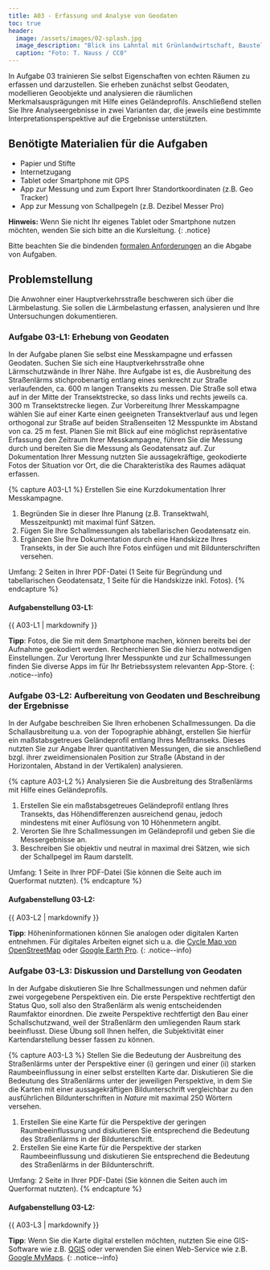 ```yaml
---
title: A03 - Erfassung und Analyse von Geodaten
toc: true
header:
  image: /assets/images/02-splash.jpg
  image_description: "Blick ins Lahntal mit Grünlandwirtschaft, Baustelle für Stromtrassen und Regenbogen."
  caption: "Foto: T. Nauss / CC0"
---
```


In Aufgabe 03 trainieren Sie selbst Eigenschaften von echten Räumen zu erfassen und darzustellen. Sie erheben zunächst selbst Geodaten, modellieren Geoobjekte und analysieren die räumlichen Merkmalsausprägungen mit Hilfe eines Geländeprofils. Anschließend stellen Sie Ihre Analyseergebnisse in zwei Varianten dar, die jeweils eine bestimmte Interpretationsperspektive auf die Ergebnisse unterstützten.


## Benötigte Materialien für die Aufgaben
* Papier und Stifte
* Internetzugang
* Tablet oder Smartphone mit GPS
* App zur Messung und zum Export Ihrer Standortkoordinaten (z.B. Geo Tracker)
* App zur Messung von Schallpegeln (z.B. Dezibel Messer Pro)

**Hinweis:** Wenn Sie nicht Ihr eigenes Tablet oder Smartphone nutzen möchten, wenden Sie sich bitte an die Kursleitung.
{: .notice}

Bitte beachten Sie die bindenden [formalen Anforderungen](https://geomoer.github.io/moer-meko//unit00/unit00-03_assignments.html#formale-anforderungen) an die Abgabe von Aufgaben.

## Problemstellung

Die Anwohner einer Hauptverkehrsstraße beschweren sich über die Lärmbelastung. Sie sollen die Lärmbelastung erfassen, analysieren und Ihre Untersuchungen dokumentieren.

### Aufgabe 03-L1: Erhebung von Geodaten

In der Aufgabe planen Sie selbst eine Messkampagne und erfassen Geodaten. Suchen Sie sich eine Hauptverkehrsstraße ohne Lärmschutzwände in Ihrer Nähe. Ihre Aufgabe ist es, die Ausbreitung des Straßenlärms stichprobenartig  entlang eines senkrecht zur Straße verlaufenden, ca. 600 m langen Transekts zu messen. Die Straße soll etwa auf in der Mitte der Transektstrecke, so dass links und rechts jeweils ca. 300 m Transektstrecke liegen. Zur Vorbereitung Ihrer Messkampagne wählen Sie auf einer Karte einen geeigneten Transektverlauf aus und legen orthogonal zur Straße auf beiden Straßenseiten 12 Messpunkte im Abstand von ca. 25 m fest. Planen Sie mit Blick auf eine möglichst repräsentative Erfassung den Zeitraum Ihrer Messkampagne, führen Sie die Messung durch und bereiten Sie die Messung als Geodatensatz auf. Zur Dokumentation Ihrer Messung nutzten Sie aussagekräftige, geokodierte Fotos der Situation vor Ort, die die Charakteristika des Raumes adäquat erfassen.

{% capture A03-L1 %}
Erstellen Sie eine Kurzdokumentation Ihrer Messkampagne.

1. Begründen Sie in dieser Ihre Planung (z.B. Transektwahl, Messzeitpunkt) mit maximal fünf Sätzen.
1. Fügen Sie Ihre Schallmessungen als tabellarischen Geodatensatz ein.
1. Ergänzen Sie Ihre Dokumentation durch eine Handskizze Ihres Transekts, in der Sie auch Ihre Fotos einfügen und mit Bildunterschriften versehen.

Umfang: 2 Seiten in Ihrer PDF-Datei (1 Seite für Begründung und tabellarischen Geodatensatz, 1 Seite für die Handskizze inkl. Fotos).
{% endcapture %}

<div class="notice--success">
  <h4 class="no_toc">Aufgabenstellung 03-L1:</h4>
  {{ A03-L1 | markdownify }}
</div>

**Tipp**: Fotos, die Sie mit dem Smartphone machen, können bereits bei der Aufnahme geokodiert werden. Recherchieren Sie die hierzu notwendigen Einstellungen. Zur Verortung Ihrer Messpunkte und zur Schallmessungen finden Sie diverse Apps im für Ihr Betriebssystem relevanten App-Store.
{: .notice--info}


### Aufgabe 03-L2: Aufbereitung von Geodaten und Beschreibung der Ergebnisse

In der Aufgabe beschreiben Sie Ihren erhobenen Schallmessungen. Da die Schallausbreitung u.a. von der Topographie abhängt, erstellen Sie hierfür ein maßstabsgetreues Geländeprofil entlang Ihres Meßtranseks. Dieses nutzten Sie zur Angabe Ihrer quantitativen Messungen, die sie anschließend bzgl. ihrer zweidimensionalen Position zur Straße (Abstand in der Horizontalen, Abstand in der Vertikalen) analysieren.

{% capture A03-L2 %}
Analysieren Sie die Ausbreitung des Straßenlärms mit Hilfe eines Geländeprofils.

1. Erstellen Sie ein maßstabsgetreues Geländeprofil entlang Ihres Transekts, das Höhendifferenzen ausreichend genau, jedoch mindestens mit einer Auflösung von 10 Höhenmetern angibt.
1. Verorten Sie Ihre Schallmessungen im Geländeprofil und geben Sie die Messergebnisse an.
1. Beschreiben Sie objektiv und neutral in maximal drei Sätzen, wie sich der Schallpegel im Raum darstellt.

Umfang: 1 Seite in Ihrer PDF-Datei (Sie können die Seite auch im Querformat nutzten).
{% endcapture %}

<div class="notice--success">
  <h4 class="no_toc">Aufgabenstellung 03-L2:</h4>
  {{ A03-L2 | markdownify }}
</div>

**Tipp**: Höheninformationen können Sie analogen oder digitalen Karten entnehmen. Für digitales Arbeiten eignet sich u.a. die [Cycle Map von OpenStreetMap](https://www.openstreetmap.de/karte.html) oder [Google Earth Pro](https://www.google.com/earth/versions/#earth-pro).
{: .notice--info}


### Aufgabe 03-L3: Diskussion und Darstellung von Geodaten

In der Aufgabe diskutieren Sie Ihre Schallmessungen und nehmen dafür zwei vorgegebene Perspektiven ein. Die erste Perspektive rechtfertigt den Status Quo, soll also den Straßenlärm als wenig entscheidenden Raumfaktor einordnen. Die zweite Perspektive rechtfertigt den Bau einer Schallschutzwand, weil der Straßenlärm den umliegenden Raum stark beeinflusst. Diese Übung soll Ihnen helfen, die Subjektivität einer Kartendarstellung besser fassen zu können.

{% capture A03-L3 %}
Stellen Sie die Bedeutung der Ausbreitung des Straßenlärms unter der Perspektive einer (i) geringen und einer (ii) starken Raumbeeinflussung in einer selbst erstellten Karte dar. Diskutieren Sie die Bedeutung des Straßenlärms unter der jeweiligen Perspektive, in dem Sie die Karten mit einer aussagekräftigen Bildunterschrift vergleichbar zu den ausführlichen Bildunterschriften in *Nature* mit maximal 250 Wörtern versehen.

1. Erstellen Sie eine Karte für die Perspektive der geringen Raumbeeinflussung und diskutieren Sie entsprechend die Bedeutung des Straßenlärms in der Bildunterschrift.
1. Erstellen Sie eine Karte für die Perspektive der starken Raumbeeinflussung und diskutieren Sie entsprechend die Bedeutung des Straßenlärms in der Bildunterschrift.

Umfang: 2 Seite in Ihrer PDF-Datei (Sie können die Seiten auch im Querformat nutzten).
{% endcapture %}

<div class="notice--success">
  <h4 class="no_toc">Aufgabenstellung 03-L2:</h4>
  {{ A03-L3 | markdownify }}
</div>

**Tipp**: Wenn Sie die Karte digital erstellen möchten, nutzten Sie eine GIS-Software wie z.B. [QGIS](https://qgis.org/en/site/) oder verwenden Sie einen Web-Service wie z.B. [Google MyMaps](https://www.google.de/intl/de/maps/about/mymaps).
{: .notice--info}
